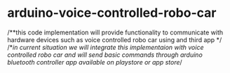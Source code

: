 # arduino-voice-controlled-robo-car

/**this code implementation will provide functionality to communicate with hardware devices 
such as voice controlled robo car using and third app */
/**in current situation we will integrate this implementaion with voice controlled robo car
and will send basic commands through arduino bluetooth controller app available on 
playstore or app store*/
